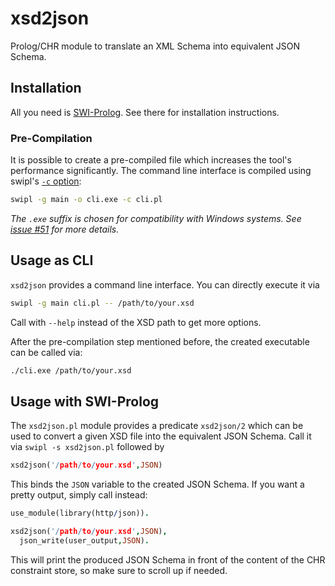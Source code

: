 # xsd2json

Prolog/CHR module to translate an XML Schema into equivalent JSON Schema.

## Installation

All you need is [SWI-Prolog](http://www.swi-prolog.org/). See there for installation instructions.

### Pre-Compilation

It is possible to create a pre-compiled file which increases the tool's performance significantly. The command line interface is compiled using swipl's [`-c` option](http://www.swi-prolog.org/pldoc/doc_for?object=section%282,%272.10%27,swi%28%27/doc/Manual/compilation.html%27%29%29):

```bash
swipl -g main -o cli.exe -c cli.pl
```

*The `.exe` suffix is chosen for compatibility with Windows systems. See [issue #51](https://github.com/fnogatz/xsd2json/issues/51) for more details.*

## Usage as CLI

`xsd2json` provides a command line interface. You can directly execute it via

```bash
swipl -g main cli.pl -- /path/to/your.xsd
```

Call with `--help` instead of the XSD path to get more options.

After the pre-compilation step mentioned before, the created executable can be called via:

```bash
./cli.exe /path/to/your.xsd
```

## Usage with SWI-Prolog

The `xsd2json.pl` module provides a predicate `xsd2json/2` which can be used to convert a given XSD file into the equivalent JSON Schema. Call it via `swipl -s xsd2json.pl` followed by

```prolog
xsd2json('/path/to/your.xsd',JSON)
```

This binds the `JSON` variable to the created JSON Schema. If you want a pretty output, simply call instead:

```prolog
use_module(library(http/json)).

xsd2json('/path/to/your.xsd',JSON),
  json_write(user_output,JSON).
```

This will print the produced JSON Schema in front of the content of the CHR constraint store, so make sure to scroll up if needed.
